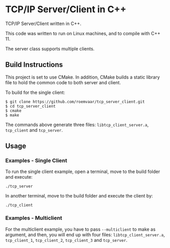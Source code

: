 # TCP/IP Server/Client in C++

TCP/IP Server/Client written in C++.

This code was written to run on Linux machines, and to compile with C++ 11.

The server class supports multiple clients.

## Build Instructions

This project is set to use CMake. In addition, CMake builds a static library
file to hold the common code to both server and client.

To build for the single client:

```
$ git clone https://github.com/roemvaar/tcp_server_client.git
$ cd tcp_server_client
$ cmake
$ make
```

The commands above generate three files: ```libtcp_client_server.a```,
```tcp_client``` and ```tcp_server```.

## Usage

### Examples - Single Client

To run the single client example, open a terminal, move to the build folder and execute:

```./tcp_server```

In another terminal, move to the build folder and execute the client by:

```./tcp_client```

### Examples - Multiclient

For the multiclient example, you have to pass ```--multiclient``` to make as argument,
and then, you will end up with four files: ```libtcp_client_server.a```, ```tcp_client_1```,
```tcp_client_2```, ```tcp_client_3``` and ```tcp_server```.
